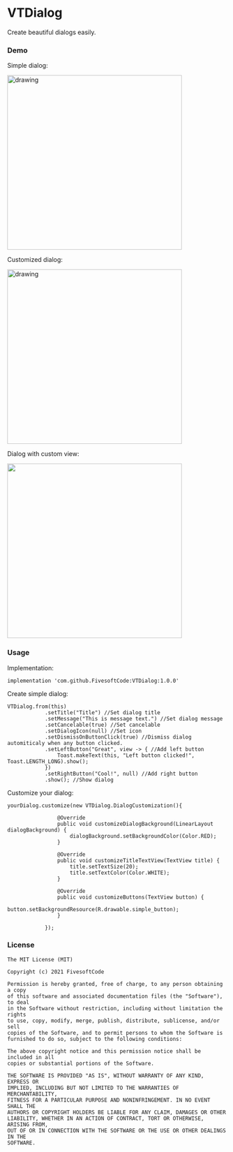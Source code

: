 # VTDialog

Create beautiful dialogs easily.


### Demo

Simple dialog:

<img src="https://firebasestorage.googleapis.com/v0/b/sontondum.appspot.com/o/Screenshot_20210407-181212.jpg?alt=media" alt="drawing" width="400"/>

Customized dialog:

<img src="https://firebasestorage.googleapis.com/v0/b/sontondum.appspot.com/o/Screenshot_20210407-182551_Fivesoft%20Utils.jpg?alt=media" alt="drawing" width="400"/>

Dialog with custom view:

<img src="https://firebasestorage.googleapis.com/v0/b/sontondum.appspot.com/o/Screenshot_20210407-183016_Fivesoft%20Utils.jpg?alt=media" width="400"/>

### Usage

Implementation:

    implementation 'com.github.FivesoftCode:VTDialog:1.0.0'

Create simple dialog:

    VTDialog.from(this)
                .setTitle("Title") //Set dialog title
                .setMessage("This is message text.") //Set dialog message
                .setCancelable(true) //Set cancelable
                .setDialogIcon(null) //Set icon
                .setDismissOnButtonClick(true) //Dismiss dialog automiticaly when any button clicked.
                .setLeftButton("Great", view -> { //Add left button
                    Toast.makeText(this, "Left button clicked!", Toast.LENGTH_LONG).show();
                })
                .setRightButton("Cool!", null) //Add right button
                .show(); //Show dialog
                
Customize your dialog:

    yourDialog.customize(new VTDialog.DialogCustomization(){
    
                    @Override
                    public void customizeDialogBackground(LinearLayout dialogBackground) {
                        dialogBackground.setBackgroundColor(Color.RED);
                    }

                    @Override
                    public void customizeTitleTextView(TextView title) {
                        title.setTextSize(20);
                        title.setTextColor(Color.WHITE);
                    }

                    @Override
                    public void customizeButtons(TextView button) {
                        button.setBackgroundResource(R.drawable.simple_button);
                    }
                    
                });
     
### License

    The MIT License (MIT)

    Copyright (c) 2021 FivesoftCode

    Permission is hereby granted, free of charge, to any person obtaining a copy
    of this software and associated documentation files (the "Software"), to deal
    in the Software without restriction, including without limitation the rights
    to use, copy, modify, merge, publish, distribute, sublicense, and/or sell
    copies of the Software, and to permit persons to whom the Software is
    furnished to do so, subject to the following conditions:

    The above copyright notice and this permission notice shall be included in all
    copies or substantial portions of the Software.

    THE SOFTWARE IS PROVIDED "AS IS", WITHOUT WARRANTY OF ANY KIND, EXPRESS OR
    IMPLIED, INCLUDING BUT NOT LIMITED TO THE WARRANTIES OF MERCHANTABILITY,
    FITNESS FOR A PARTICULAR PURPOSE AND NONINFRINGEMENT. IN NO EVENT SHALL THE
    AUTHORS OR COPYRIGHT HOLDERS BE LIABLE FOR ANY CLAIM, DAMAGES OR OTHER
    LIABILITY, WHETHER IN AN ACTION OF CONTRACT, TORT OR OTHERWISE, ARISING FROM,
    OUT OF OR IN CONNECTION WITH THE SOFTWARE OR THE USE OR OTHER DEALINGS IN THE
    SOFTWARE.
